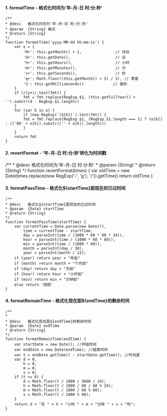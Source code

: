 #### 1. formatTime - 格式化时间为'年-月-日 时:分:秒'

    /**
    * @desc   格式化时间为'年-月-日 时:分:秒'
    * @param  {String} 格式 
    * @return {String}
    */
    function formatTime('yyyy-MM-dd hh:mm:ss') {
        var o = {
            'M+': this.getMonth() + 1,               // 月份
            'd+': this.getDate(),                    // 日
            'h+': this.getHours(),                   // 小时
            'm+': this.getMinutes(),                 // 分
            's+': this.getSeconds(),                 // 秒
            'q+': Math.floor((this.getMonth() + 3) / 3), // 季度
            'S': this.getMilliseconds()             // 毫秒
        }
        if (/(y+)/.test(fmt)) {
            fmt = fmt.replace(RegExp.$1, (this.getFullYear() + '').substr(4 - RegExp.$1.length))
        }
        for (var k in o) {
            if (new RegExp(`(${k})`).test(fmt)) {
            fmt = fmt.replace(RegExp.$1, (RegExp.$1.length === 1) ? (o[k]) : (('00' + o[k]).substr(('' + o[k]).length)))
            }
        }
        return fmt
    }
#### 2. revertFormat - '年-月-日 时:分:秒'转化为时间戳
 /**
    * @desc   格式化时间为'年-月-日 时:分:秒'
    * @param  {String}
    * @return {String}
    */
    function revertFormat(times) {
        var oldTime = new Date(times.replace(new RegExp('-', 'g'), '/')).getTime()
        return oldTime
    }


#### 3. formatPassTime - 格式化${startTime}距现在的已过时间

    /**
    * @desc   格式化${startTime}距现在的已过时间
    * @param  {Date} startTime 
    * @return {String}
    */
    function formatPassTime(startTime) {
        var currentTime = Date.parse(new Date()),
            time = currentTime - startTime,
            day = parseInt(time / (1000 * 60 * 60 * 24)),
            hour = parseInt(time / (1000 * 60 * 60)),
            min = parseInt(time / (1000 * 60)),
            month = parseInt(day / 30),
            year = parseInt(month / 12);
        if (year) return year + "年前"
        if (month) return month + "个月前"
        if (day) return day + "天前"
        if (hour) return hour + "小时前"
        if (min) return min + "分钟前"
        else return '刚刚'
    }

#### 4. formatRemainTime - 格式化现在距${endTime}的剩余时间

    /**
    * 
    * @desc   格式化现在距${endTime}的剩余时间
    * @param  {Date} endTime  
    * @return {String}
    */
    function formatRemainTime(endTime) {
        var startDate = new Date(); //开始时间
        var endDate = new Date(endTime); //结束时间
        var t = endDate.getTime() - startDate.getTime(); //时间差
        var d = 0,
            h = 0,
            m = 0,
            s = 0;
        if (t >= 0) {
            d = Math.floor(t / 1000 / 3600 / 24);
            h = Math.floor(t / 1000 / 60 / 60 % 24);
            m = Math.floor(t / 1000 / 60 % 60);
            s = Math.floor(t / 1000 % 60);
        }
        return d + "天 " + h + "小时 " + m + "分钟 " + s + "秒";
    }